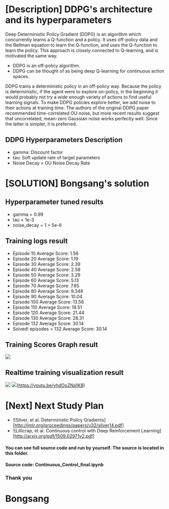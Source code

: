 [image1]: result.png
[image2]: result2.png


# [Description] DDPG's architecture and its hyperparameters
Deep Deterministic Policy Gradient (DDPG) is an algorithm which concurrently learns a Q-function and a policy. 
It uses off-policy data and the Bellman equation to learn the Q-function, and uses the Q-function to learn the policy.
This approach is closely connected to Q-learning, and is motivated the same way.
- DDPG is an off-policy algorithm.
- DDPG can be thought of as being deep Q-learning for continuous action spaces.

DDPG trains a deterministic policy in an off-policy way. Because the policy is deterministic, if the agent were to explore on-policy, in the beginning it would probably not try a wide enough variety of actions to find useful learning signals. 
To make DDPG policies explore better, we add noise to their actions at training time. The authors of the original DDPG paper recommended time-correlated OU noise, but more recent results suggest that uncorrelated, mean-zero Gaussian noise works perfectly well. Since the latter is simpler, it is preferred.


## DDPG Hyperparameters Description
- gamma: Discount factor
- tau: Soft update rate of target parameters
- Noise Decay = OU Noise Decay Rate


# [SOLUTION] Bongsang's solution
## Hyperparameter tuned results
- gamma = 0.99
- tau = 1e-3 
- noise_decay = 1 + 5e-6

## Training logs result
- Episode 10	Average Score: 1.56
- Episode 20	Average Score: 1.19
- Episode 30	Average Score: 2.39
- Episode 40	Average Score: 2.58
- Episode 50	Average Score: 3.29
- Episode 60	Average Score: 5.13
- Episode 70	Average Score: 7.65
- Episode 80	Average Score: 9.348
- Episode 90	Average Score: 10.04
- Episode 100	Average Score: 13.56
- Episode 110	Average Score: 18.51
- Episode 120	Average Score: 21.44
- Episode 130	Average Score: 28.31
- Episode 132	Average Score: 30.14
- Solved! episodes = 132 	Average Score: 30.14


## Training Scores Graph result
![][image1]


## Realtime training visualization result
![][image2]
![][image2](https://youtu.be/yhdOoZNa1K8)

# [Next] Next Study Plan
- ![Silver, et al. Deterministic Policy Gradients][http://jmlr.org/proceedings/papers/v32/silver14.pdf]
- ![Lillicrap, et al. Continuous control with Deep Reinforcement Learning][http://arxiv.org/pdf/1509.02971v2.pdf]



#### You can see full source code and run by yourself. The source is located in this folder.
#### Source code: Continuous_Control_final.ipynb

### Thank you
# Bongsang
